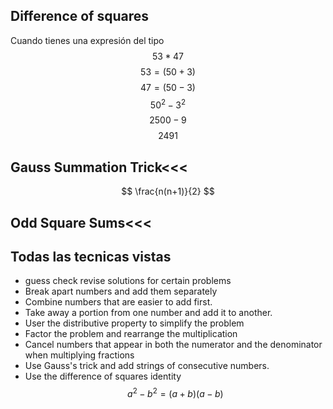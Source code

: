 ## Difference of squares
Cuando tienes una expresión del tipo 
$$ 53 * 47 $$
$$ 53 = (50 + 3) $$
$$ 47 = (50 - 3) $$
$$ 50^2 - 3^2 $$
$$ 2500 - 9 $$
$$ 2491$$
## Gauss Summation Trick<<<
$$ \frac{n(n+1)}{2} $$
## Odd Square Sums<<<

## Todas las tecnicas vistas
- guess check revise solutions for certain problems
- Break apart numbers and add them separately
- Combine numbers that are easier to add first.
- Take away a portion from one number and add it to another.
- User the distributive property to simplify the problem
- Factor the problem and rearrange the multiplication
- Cancel numbers that appear in both the numerator and the denominator when multiplying fractions
- Use Gauss's trick and add strings of consecutive numbers.
- Use the difference of squares identity
$$ a^2 - b^2 = (a + b)(a - b)$$